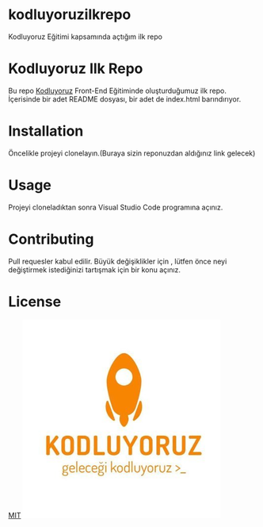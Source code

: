 # kodluyoruzilkrepo

Kodluyoruz Eğitimi kapsamında açtığım ilk repo

# Kodluyoruz Ilk Repo

Bu repo [Kodluyoruz](https://kodluyoruz.org/tr/kodluyoruz/) Front-End Eğitiminde oluşturduğumuz ilk repo. İçerisinde bir adet README dosyası, bir adet de index.html barındırıyor.

# Installation

Öncelikle projeyi clonelayın.(Buraya sizin reponuzdan aldığınız link gelecek)

# Usage

Projeyi cloneladıktan sonra Visual Studio Code programına açınız.

# Contributing

Pull requesler kabul edilir. Büyük değişiklikler için , lütfen önce neyi değiştirmek istediğinizi tartışmak için bir konu açınız.

# License

[MIT](https://www.mit.edu/education/schools-and-departments/)
![Kodluyoruz Logo](https://raw.githubusercontent.com/Kodluyoruz/taskforce/git/git/markdown-nedir-nasil-kullaniriz-/figures/kodluyoruz_logo.jpg)

